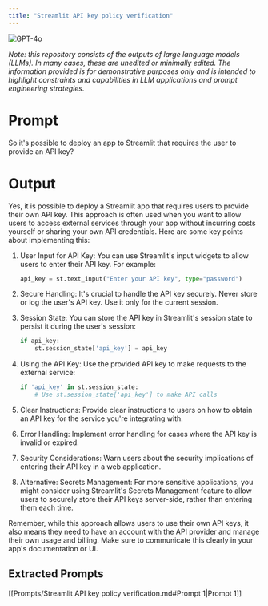 ```yaml
---
title: "Streamlit API key policy verification"
---
```

![GPT-4o](https://img.shields.io/badge/GPT--4o-3333FF?style=for-the-badge&logo=openai&logoColor=white)



*Note: this repository consists of the outputs of large language models (LLMs). In many cases, these are unedited or minimally edited. The information provided is for demonstrative purposes only and is intended to highlight constraints and capabilities in LLM applications and prompt engineering strategies.*


# Prompt

So it's possible to deploy an app to Streamlit that requires the user to provide an API key?

# Output

Yes, it is possible to deploy a Streamlit app that requires users to provide their own API key. This approach is often used when you want to allow users to access external services through your app without incurring costs yourself or sharing your own API credentials. Here are some key points about implementing this:

1. User Input for API Key:
   You can use Streamlit's input widgets to allow users to enter their API key. For example:

   ```python
   api_key = st.text_input("Enter your API key", type="password")
   ```

2. Secure Handling:
   It's crucial to handle the API key securely. Never store or log the user's API key. Use it only for the current session.

3. Session State:
   You can store the API key in Streamlit's session state to persist it during the user's session:

   ```python
   if api_key:
       st.session_state['api_key'] = api_key
   ```

4. Using the API Key:
   Use the provided API key to make requests to the external service:

   ```python
   if 'api_key' in st.session_state:
       # Use st.session_state['api_key'] to make API calls
   ```

5. Clear Instructions:
   Provide clear instructions to users on how to obtain an API key for the service you're integrating with.

6. Error Handling:
   Implement error handling for cases where the API key is invalid or expired.

7. Security Considerations:
   Warn users about the security implications of entering their API key in a web application.

8. Alternative: Secrets Management:
   For more sensitive applications, you might consider using Streamlit's Secrets Management feature to allow users to securely store their API keys server-side, rather than entering them each time.

Remember, while this approach allows users to use their own API keys, it also means they need to have an account with the API provider and manage their own usage and billing. Make sure to communicate this clearly in your app's documentation or UI.

 




## Extracted Prompts
[[Prompts/Streamlit API key policy verification.md#Prompt 1|Prompt 1]]
